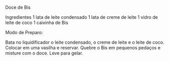 Doce de Bis

Ingredientes
1 lata de leite condensado
1 lata de creme de leite
1 vidro de leite de coco
1 caixinha de Bis


Modo de Preparo:

Bata no liquidificador o leite condensado, o creme de leite e o leite de coco. 
Colocar em uma vasilha e reservar.
Quebre o Bis em pequenos pedaços e misture com o doce.
Leve para gelar.